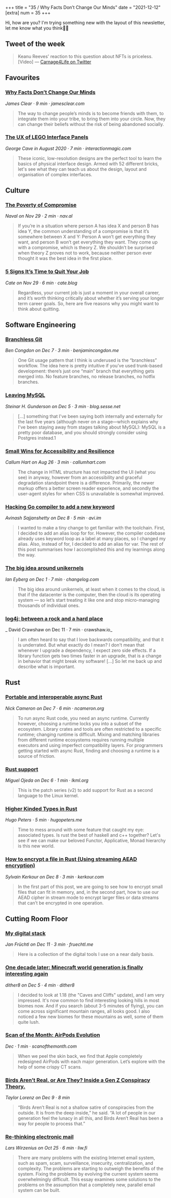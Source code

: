 +++
title = "35 / Why Facts Don’t Change Our Minds"
date = "2021-12-12"
[extra]
num = 35
+++

Hi, how are you? I'm trying something new with the layout of this newsletter, let me know what you think✌🏻

## Tweet of the week
> Keanu Reeves' reaction to this question about NFTs is priceless. [Video]
> — [Carnage4Life on Twitter](https://twitter.com/Carnage4Life/status/1469450312284917760)

## Favourites
### [Why Facts Don’t Change Our Minds](https://jamesclear.com/why-facts-dont-change-minds) 
_James Clear · 9 min · jamesclear.com_
> The way to change people’s minds is to become friends with them, to integrate them into your tribe, to bring them into your circle. Now, they can change their beliefs without the risk of being abandoned socially.
### [The UX of LEGO Interface Panels](https://interactionmagic.com/UX-LEGO-Interfaces) 
_George Cave in August 2020 · 7 min · interactionmagic.com_
> These iconic, low-resolution designs are the perfect tool to learn the basics of physical interface design. Armed with 52 different bricks, let's see what they can teach us about the design, layout and organisation of complex interfaces.

## Culture
### [The Poverty of Compromise](https://nav.al/compromise)
_Naval on Nov 29 · 2 min · nav.al_
> If you’re in a situation where person A has idea X and person B has idea Y, the common understanding of a compromise is that it’s somewhere between X and Y: Person A won’t get everything they want, and person B won’t get everything they want. They come up with a compromise, which is theory Z.
> We shouldn’t be surprised when theory Z proves not to work, because neither person ever thought it was the best idea in the first place.
### [5 Signs It’s Time to Quit Your Job](https://cate.blog/2021/11/29/5-signs-its-time-to-quit-your-job/)
_Cate on Nov 29 · 6 min · cate.blog_
> Regardless, your current job is just a moment in your overall career, and it’s worth thinking critically about whether it’s serving your longer term career goals. So, here are five reasons why you might want to think about quitting. 

## Software Engineering
### [Branchless Git](https://benjamincongdon.me/blog/2021/12/07/Branchless-Git/)
_Ben Congdon on Dec 7 · 3 min · benjamincongdon.me_
> One Git usage pattern that I think is underused is the “branchless” workflow. The idea here is pretty intuitive if you’ve used trunk-based development: there’s just one “main” branch that everything gets merged into. No feature branches, no release branches, no hotfix branches.
### [Leaving MySQL](https://blog.sesse.net/blog/tech/2021-12-05-16-41_leaving_mysql.html)
_Steinar H. Gunderson on Dec 5 · 3 min · blog.sesse.net_
> [...] something that I've been saying both internally and externally for the last five years (although never on a stage—which explains why I've been staying away from stages talking about MySQL): MySQL is a pretty poor database, and you should strongly consider using Postgres instead.1
### [Small Wins for Accessibility and Resilience](https://www.callumhart.com/blog/small-wins-for-accessibility-and-resilience/)
_Callum Hart on Aug 26 · 3 min · callumhart.com_
> The change in HTML structure has not impacted the UI (what you see) in anyway, however from an accessibility and graceful degradation standpoint there is a difference.
> Primarily, the newer markup offers a better screen reader experience, and secondly the user-agent styles for when CSS is unavailable is somewhat improved.
### [Hacking Go compiler to add a new keyword](https://avi.im/blag/2021/rc-day-24/)
_Avinash Sajjanshetty on Dec 8 · 5 min · avi.im_
> I wanted to make a tiny change to get familiar with the toolchain. First, I decided to add an alias loop for for. However, the compiler codebase already uses keyword loop as a label at many places, so I changed my alias. Also, instead of for, I decided to add an alias for var. The rest of this post summarises how I accomplished this and my learnings along the way.
### [The big idea around unikernels](https://changelog.com/posts/the-big-idea-around-unikernels) 
_Ian Eyberg on Dec 1 · 7 min · changelog.com_
> The big idea around unikernels, at least when it comes to the cloud, is that if the datacenter is the computer, then the cloud is its operating system — so let’s start treating it like one and stop micro-managing thousands of individual ones.
### [log4j: between a rock and a hard place](https://crawshaw.io/blog/log4j)
_ David Crawshaw on Dec 11 · 7 min · crawshaw.io_
> I am often heard to say that I love backwards compatibility, and that it is underrated. But what exactly do I mean? I don't mean that whenever I upgrade a dependency, I expect zero side effects. If a library function gets two times faster in an upgrade, that is a change in behavior that might break my software! [...] So let me back up and describe what is important.

## Rust
### [Portable and interoperable async Rust](https://www.ncameron.org/blog/portable-and-interoperable-async-rust/)
_Nick Cameron on Dec 7 · 6 min · ncameron.org_
> To run async Rust code, you need an async runtime. Currently however, choosing a runtime locks you into a subset of the ecosystem. Library crates and tools are often restricted to a specific runtime; changing runtime is difficult. Mixing and matching libraries from different runtime ecosystems requires running multiple executors and using imperfect compatibility layers. For programmers getting started with async Rust, finding and choosing a runtime is a source of friction.
### [Rust support](https://lkml.org/lkml/2021/12/6/461) 
_Miguel Ojeda on Dec 6 · 1 min · lkml.org_
> This is the patch series (v2) to add support for Rust as a second
language to the Linux kernel.
### [Higher Kinded Types in Rust](https://hugopeters.me/posts/14/) 
_Hugo Peters · 5 min · hugopeters.me_
> Time to mess around with some feature that caught my eye: associated types. Is rust the best of haskell and c++ together? Let's see if we can make our beloved Functor, Applicative, Monad hierarchy is this new world.
### [How to encrypt a file in Rust (Using streaming AEAD encryption)](https://kerkour.com/rust-file-encryption/) 
_Sylvain Kerkour on Dec 8 · 3 min · kerkour.com_
> In the first part of this post, we are going to see how to encrypt small files that can fit in memory, and, in the second part, how to use our AEAD cipher in stream mode to encrypt larger files or data streams that can’t be encrypted in one operation.

## Cutting Room Floor
### [My digital stack](https://fruechtl.me/writing/my-digital-stack)
_Jan Früchtl on Dec 11 · 3 min · fruechtl.me_
> Here is a collection of the digital tools I use on a near daily basis.
### [One decade later: Minecraft world generation is finally interesting again](https://dither8.xyz/blog/minecraft-cliffs-terrain/)
_dither8 on Dec 5 · 4 min · dither8_
> I decided to look at 1.18 (the "Caves and Cliffs" update), and I am very impressed.
> It's now common to find interesting looking hills in most biomes now. And if you search (about 3-5 minutes of flying), you can come across significant mountain ranges, all looks good. I also noticed a few new biomes for these mountains as well, some of them quite lush.
### [Scan of the Month: AirPods Evolution](https://scanofthemonth.com)
_Dec · 1 min · scanofthemonth.com_
> When we peel the skin back, we find that Apple completely redesigned AirPods with each major generation. Let’s explore with the help of some crispy CT scans.
### [Birds Aren’t Real, or Are They? Inside a Gen Z Conspiracy Theory.](https://www.nytimes.com/2021/12/09/technology/birds-arent-real-gen-z-misinformation.html)
_Taylor Lorenz on Dec 9 · 8 min_
> “Birds Aren’t Real is not a shallow satire of conspiracies from the outside. It is from the deep inside,” he said. “A lot of people in our generation feel the lunacy in all this, and Birds Aren’t Real has been a way for people to process that.”
### [Re-thinking electronic mail](https://liw.fi/rethinking-email/)
_Lars Wirzenius on Oct 25 · 6 min · liw.fi_
> There are many problems with the existing Internet email system, such as spam, scam, surveillance, insecurity, centralization, and complexity. The problems are starting to outweigh the benefits of the system. Fixing the problems by evolving the current system seems overwhelmingly difficult. This essay examines some solutions to the problems on the assumption that a completely new, parallel email system can be built.